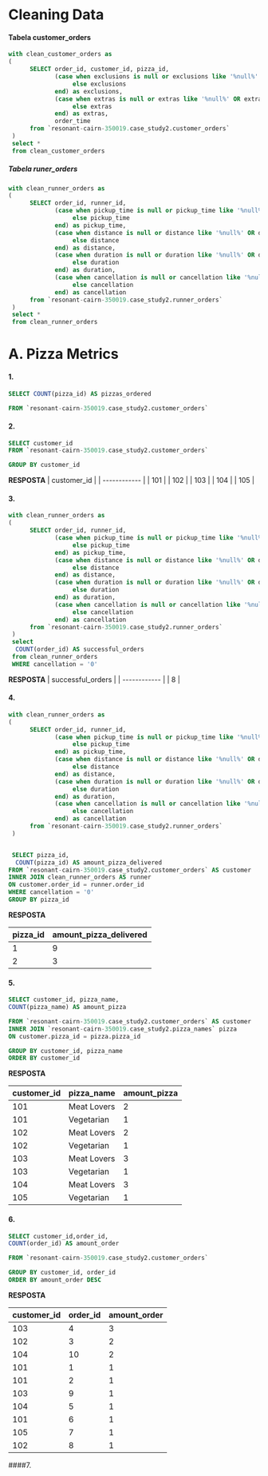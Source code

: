# Cleaning Data 

#### Tabela customer_orders

```sql
with clean_customer_orders as
( 
      SELECT order_id, customer_id, pizza_id,
             (case when exclusions is null or exclusions like '%null%' OR exclusions = "NaN" then '0'
                  else exclusions 
             end) as exclusions,
             (case when extras is null or extras like '%null%' OR extras = "NaN" then '0' 
                  else extras 
             end) as extras, 
             order_time 
      from `resonant-cairn-350019.case_study2.customer_orders`
 ) 
 select * 
 from clean_customer_orders
 ````
 
 ##### Tabela runer_orders
 
```sql
with clean_runner_orders as
( 
      SELECT order_id, runner_id, 
             (case when pickup_time is null or pickup_time like '%null%' OR pickup_time = "NaN" then '0'
                  else pickup_time 
             end) as pickup_time,
             (case when distance is null or distance like '%null%' OR distance = "NaN" then '0' 
                  else distance 
             end) as distance, 
             (case when duration is null or duration like '%null%' OR duration = "NaN" then '0' 
                  else duration 
             end) as duration,
             (case when cancellation is null or cancellation like '%null%' OR cancellation = "NaN" then '0' 
                  else cancellation 
             end) as cancellation
      from `resonant-cairn-350019.case_study2.runner_orders`
 ) 
 select * 
 from clean_runner_orders
 ```







# A. Pizza Metrics

#### 1.

```sql
SELECT COUNT(pizza_id) AS pizzas_ordered

FROM `resonant-cairn-350019.case_study2.customer_orders`
```

#### 2. 

```sql
SELECT customer_id
FROM `resonant-cairn-350019.case_study2.customer_orders`

GROUP BY customer_id
````

**RESPOSTA**
| customer_id  |
| ------------ |
| 101  |
| 102  |
| 103  |
| 104  |
| 105  |

#### 3. 

```sql
with clean_runner_orders as
( 
      SELECT order_id, runner_id, 
             (case when pickup_time is null or pickup_time like '%null%' OR pickup_time = "NaN" then '0'
                  else pickup_time 
             end) as pickup_time,
             (case when distance is null or distance like '%null%' OR distance = "NaN" then '0' 
                  else distance 
             end) as distance, 
             (case when duration is null or duration like '%null%' OR duration = "NaN" then '0' 
                  else duration 
             end) as duration,
             (case when cancellation is null or cancellation like '%null%' OR cancellation = "NaN" then '0' 
                  else cancellation 
             end) as cancellation
      from `resonant-cairn-350019.case_study2.runner_orders`
 ) 
 select 
  COUNT(order_id) AS successful_orders
 from clean_runner_orders
 WHERE cancellation = '0'
 ```
 
 **RESPOSTA**
 | successful_orders  |
| ------------ |
|  8 |

#### 4. 

```sql
with clean_runner_orders as
( 
      SELECT order_id, runner_id, 
             (case when pickup_time is null or pickup_time like '%null%' OR pickup_time = "NaN" then '0'
                  else pickup_time 
             end) as pickup_time,
             (case when distance is null or distance like '%null%' OR distance = "NaN" then '0' 
                  else distance 
             end) as distance, 
             (case when duration is null or duration like '%null%' OR duration = "NaN" then '0' 
                  else duration 
             end) as duration,
             (case when cancellation is null or cancellation like '%null%' OR cancellation = "NaN" then '0' 
                  else cancellation 
             end) as cancellation
      from `resonant-cairn-350019.case_study2.runner_orders`
 ) 


 SELECT pizza_id, 
  COUNT(pizza_id) AS amount_pizza_delivered
FROM `resonant-cairn-350019.case_study2.customer_orders` AS customer
INNER JOIN clean_runner_orders AS runner
ON customer.order_id = runner.order_id
WHERE cancellation = '0'
GROUP BY pizza_id
````

**RESPOSTA**

| pizza_id  | amount_pizza_delivered  |
| ------------ | ------------ |
| 1  | 9  |
| 2  | 3  |

#### 5. 

```sql
SELECT customer_id, pizza_name,
COUNT(pizza_name) AS amount_pizza

FROM `resonant-cairn-350019.case_study2.customer_orders` AS customer
INNER JOIN `resonant-cairn-350019.case_study2.pizza_names` pizza
ON customer.pizza_id = pizza.pizza_id

GROUP BY customer_id, pizza_name
ORDER BY customer_id
```

**RESPOSTA**

| customer_id  | pizza_name  | amount_pizza  |
| ------------ | ------------ | ------------ |
| 101  |  Meat Lovers |  2 |
| 101  |  Vegetarian |  1 |
| 102  |  Meat Lovers |  2 |
|  102 |  Vegetarian |  1 |
| 103  |  Meat Lovers |  3 |
| 103 |  Vegetarian |  1 |
| 104  | Meat Lovers  | 3  |
|  105 | Vegetarian  |  1 |

#### 6. 

```sql 
SELECT customer_id,order_id,
COUNT(order_id) AS amount_order

FROM `resonant-cairn-350019.case_study2.customer_orders` 

GROUP BY customer_id, order_id
ORDER BY amount_order DESC
```
**RESPOSTA**

|  customer_id | order_id | amount_order   |
| ------------ | ------------ | ------------ |
| 103  |  4 | 3  |
|  102 | 3  | 2  |
| 104  | 10  | 2  |
| 101  | 1  |  1 |
| 101  | 2  |  1 |
|  103 |  9 |  1 |
| 104  | 5  | 1  |
| 101  | 6  | 1  |
|  105 |  7 |  1 |
|  102 |  8 |  1 |

####7. 



